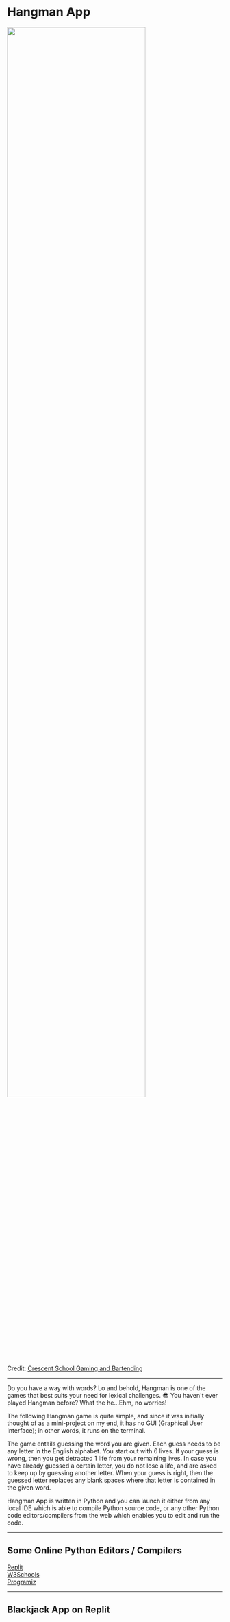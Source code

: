 # Hangman App

<img src="/blackjack-image.png" width="80%" height="80%"></img>
<br>
Credit: <a href="https://crescent.edu/">Crescent School Gaming and Bartending</a>
<hr>

<p>
  Do you have a way with words? Lo and behold, Hangman is one of the games that best suits your need for lexical challenges. 😎
  You haven't ever played Hangman before? What the he...Ehm, no worries!
</p>

<p>
  The following Hangman game is quite simple, and since it was initially thought of as a mini-project on my end, it has no GUI (Graphical User Interface); in other words, it runs on the terminal.  
</p>

<p>
  The game entails guessing the word you are given. Each guess needs to be any letter in the English alphabet. You start out with 6 lives. If your guess is wrong, then you get detracted 1 life     from your remaining lives. In case you have already guessed a certain letter, you do not lose a life, and are asked to keep up by guessing another letter. When your guess is right, then the      guessed letter replaces any blank spaces where that letter is contained in the given word.
</p>

<p>
  Hangman App is written in Python and you can launch it either from any local IDE which is able to compile Python source code, or any other Python code editors/compilers from the web which 
  enables you to edit and run the code.
</p>

<hr>

## Some Online Python Editors / Compilers

<a href="https://replit.com/new/python3">Replit</a><br>
<a href="https://www.w3schools.com/python/trypython.asp?filename=demo_compiler">W3Schools</a><br>
<a href="https://www.programiz.com/python-programming/online-compiler">Programiz</a>

<hr>

## Blackjack App on Replit
